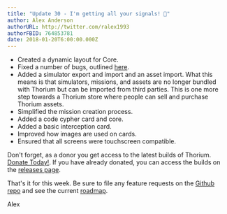 ```yaml
---
title: "Update 30 - I'm getting all your signals! 📶"
author: Alex Anderson
authorURL: http://twitter.com/ralex1993
authorFBID: 764853781
date: 2018-01-20T6:00:00.000Z
---
```


- Created a dynamic layout for Core.
- Fixed a number of bugs, outlined [here](https://github.com/Thorium-Sim/thorium/issues/381).
- Added a simulator export and import and an asset import. What this means is that simulators, missions, and assets are no longer bundled with Thorium but can be imported from third parties. This is one more step towards a Thorium store where people can sell and purchase Thorium assets.
- Simplified the mission creation process.
- Added a code cypher card and core.
- Added a basic interception card.
- Improved how images are used on cards.
- Ensured that all screens were touchscreen compatible.

Don't forget, as a donor you get access to the latest builds of Thorium. [Donate Today!](/en/donate). If you have already donated, you can access the builds on the [releases page](/en/releases).

That's it for this week. Be sure to file any feature requests on the [Github repo](https://github.com/Thorium-Sim/thorium/issues) and see the current [roadmap](https://github.com/Thorium-Sim/thorium/projects/2).

Alex
